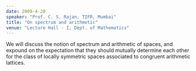 ```yaml
---
date: 2009-4-20
speaker: "Prof. C. S. Rajan, TIFR, Mumbai"
title: "On spectrum and arithmetic"
venue: "Lecture Hall - I, Dept. of Mathematics"
---
```

We will discuss the notion of spectrum and arithmetic of spaces,
and expound on the expectation that they should mutually determine
each other for the class of locally symmetric spaces associated to
congruent arithmetic lattices.
